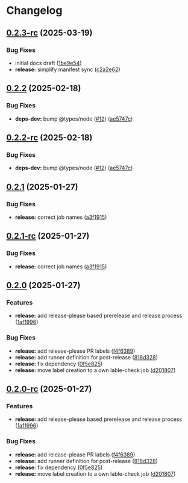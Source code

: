 # Changelog

## [0.2.3-rc](https://github.com/sonderformat-llc/run-quickstart-e2e-test/compare/v0.2.2...v0.2.3-rc) (2025-03-19)


### Bug Fixes

* initial docs draft ([1be9e54](https://github.com/sonderformat-llc/run-quickstart-e2e-test/commit/1be9e541efa6417a8f4519aeed70f69a435c6889))
* **release:** simplify manifest sync ([c2a2e62](https://github.com/sonderformat-llc/run-quickstart-e2e-test/commit/c2a2e62ed8db6eb4cbf49a8abfc3b2fcb0f8f139))

## [0.2.2](https://github.com/sonderformat-llc/run-quickstart-e2e-test/compare/v0.2.1...v0.2.2) (2025-02-18)


### Bug Fixes

* **deps-dev:** bump @types/node ([#12](https://github.com/sonderformat-llc/run-quickstart-e2e-test/issues/12)) ([ae5747c](https://github.com/sonderformat-llc/run-quickstart-e2e-test/commit/ae5747cb08aa138ffbfa4e3b84a77a103fd48171))

## [0.2.2-rc](https://github.com/sonderformat-llc/run-quickstart-e2e-test/compare/v0.2.1...v0.2.2-rc) (2025-02-18)


### Bug Fixes

* **deps-dev:** bump @types/node ([#12](https://github.com/sonderformat-llc/run-quickstart-e2e-test/issues/12)) ([ae5747c](https://github.com/sonderformat-llc/run-quickstart-e2e-test/commit/ae5747cb08aa138ffbfa4e3b84a77a103fd48171))

## [0.2.1](https://github.com/sonderformat-llc/run-quickstart-e2e-test/compare/v0.2.0...v0.2.1) (2025-01-27)


### Bug Fixes

* **release:** correct job names ([a3f1915](https://github.com/sonderformat-llc/run-quickstart-e2e-test/commit/a3f1915efea2870a0c553cf4ffd526b3c04aaaa0))

## [0.2.1-rc](https://github.com/sonderformat-llc/run-quickstart-e2e-test/compare/v0.2.0...v0.2.1-rc) (2025-01-27)


### Bug Fixes

* **release:** correct job names ([a3f1915](https://github.com/sonderformat-llc/run-quickstart-e2e-test/commit/a3f1915efea2870a0c553cf4ffd526b3c04aaaa0))

## [0.2.0](https://github.com/sonderformat-llc/run-quickstart-e2e-test/compare/v0.1.15...v0.2.0) (2025-01-27)


### Features

* **release:** add release-please based prerelease and release process ([1af1996](https://github.com/sonderformat-llc/run-quickstart-e2e-test/commit/1af1996e480e5b930a8e18a9c83b0f9a24177de5))


### Bug Fixes

* **release:** add release-please PR labels ([f4f6389](https://github.com/sonderformat-llc/run-quickstart-e2e-test/commit/f4f6389282697bf18273470cbc2fd8743bf82c36))
* **release:** add runner definition for post-release ([818d328](https://github.com/sonderformat-llc/run-quickstart-e2e-test/commit/818d328220330fd9d376e107e852e147ff2fb856))
* **release:** fix dependency ([0f5e825](https://github.com/sonderformat-llc/run-quickstart-e2e-test/commit/0f5e8256e5552788a96536f7b8e5c0c30d7b5f2e))
* **release:** move label creation to a own lable-check job ([d201807](https://github.com/sonderformat-llc/run-quickstart-e2e-test/commit/d2018074572f5cf1bacf5e9e54320bc3fab859fb))

## [0.2.0-rc](https://github.com/sonderformat-llc/run-quickstart-e2e-test/compare/v0.1.15...v0.2.0-rc) (2025-01-27)


### Features

* **release:** add release-please based prerelease and release process ([1af1996](https://github.com/sonderformat-llc/run-quickstart-e2e-test/commit/1af1996e480e5b930a8e18a9c83b0f9a24177de5))


### Bug Fixes

* **release:** add release-please PR labels ([f4f6389](https://github.com/sonderformat-llc/run-quickstart-e2e-test/commit/f4f6389282697bf18273470cbc2fd8743bf82c36))
* **release:** add runner definition for post-release ([818d328](https://github.com/sonderformat-llc/run-quickstart-e2e-test/commit/818d328220330fd9d376e107e852e147ff2fb856))
* **release:** fix dependency ([0f5e825](https://github.com/sonderformat-llc/run-quickstart-e2e-test/commit/0f5e8256e5552788a96536f7b8e5c0c30d7b5f2e))
* **release:** move label creation to a own lable-check job ([d201807](https://github.com/sonderformat-llc/run-quickstart-e2e-test/commit/d2018074572f5cf1bacf5e9e54320bc3fab859fb))

